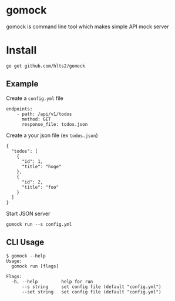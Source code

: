 # gomock

gomock is command line tool which makes simple API mock server

# Install

```
go get github.com/hlts2/gomock
```

## Example

Create a `config.yml` file

```
endpoints:
    - path: /api/v1/todos
      method: GET
      response_file: todos.json
```

Create a your json file (ex `todos.json`)

```
{
  "todos": [
    {
      "id": 1,
      "title": "hoge"
    },
    {
      "id": 2,
      "title": "foo"
    }
  ]
}

```

Start JSON server

```
gomock run --s config.yml
```

## CLI Usage

```
$ gomock --help
Usage:
  gomock run [flags]

Flags:
  -h, --help         help for run
      --s string     set config file (default "config.yml")
      --set string   set config file (default "config.yml")
```
